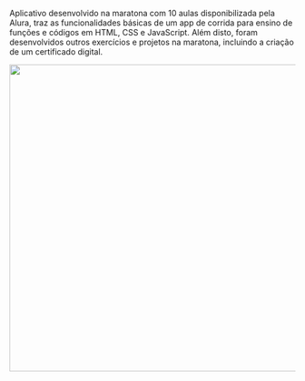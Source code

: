Aplicativo desenvolvido na maratona com 10 aulas disponibilizada pela Alura, traz as funcionalidades básicas de um app de corrida para ensino de funções e códigos em HTML, CSS e JavaScript. Além disto, foram desenvolvidos outros exercícios e projetos na maratona, incluindo a criação de um certificado digital.


<div align="center"><img src="https://raw.githubusercontent.com/ChristopherHauschild/app-maratona-alura-quarentenadev/master/video.gif" width="640" height="540"/></div>



